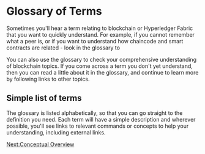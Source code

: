 # Glossary of Terms

Sometimes you'll hear a term relating to blockchain or Hyperledger Fabric that you want to quickly understand. For example, if you cannot remember what a peer is, or if you want to understand how chaincode and smart contracts are related - look in the glossary to

You can also use the glossary to check your comprehensive understanding of blockchain topics.  If you come across a term you don't yet understand, then you can read a little about it in the glossary, and continue to learn more by following links to other topics.

## Simple list of terms

The glossary is listed alphabetically, so that you can go straight to the definition you need.  Each term will have a simple description and wherever possible, you'll see links to relevant commands or concepts to help your understanding, including external links.

[Next:Conceptual Overview](../ConceptOverview/ConceptualOverview.md)
